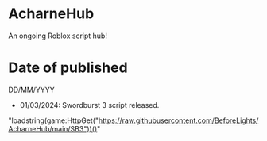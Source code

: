 # AcharneHub
An ongoing Roblox script hub!

# Date of published
DD/MM/YYYY
- 01/03/2024: Swordburst 3 script released.
  
 "loadstring(game:HttpGet("https://raw.githubusercontent.com/BeforeLights/AcharneHub/main/SB3"))()"
